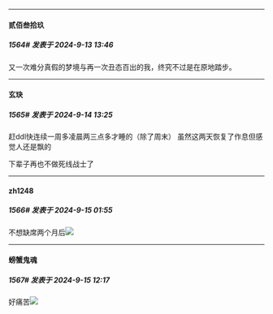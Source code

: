 ﻿
*****

####  贰佰叁拾玖  
##### 1564#       发表于 2024-9-13 13:46

又一次难分真假的梦境与再一次丑态百出的我，终究不过是在原地踏步。


*****

####  玄玦  
##### 1565#       发表于 2024-9-14 13:25

赶ddl快连续一周多凌晨两三点多才睡的（除了周末） 虽然这两天恢复了作息但感觉人还是飘的

下辈子再也不做死线战士了


*****

####  zh1248  
##### 1566#       发表于 2024-9-15 01:55

不想缺席两个月后<img src="https://static.saraba1st.com/image/smiley/face2017/138.png" referrerpolicy="no-referrer">


*****

####  螃蟹鬼魂  
##### 1567#       发表于 2024-9-15 12:17

好痛苦<img src="https://static.saraba1st.com/image/smiley/face2017/145.png" referrerpolicy="no-referrer">

